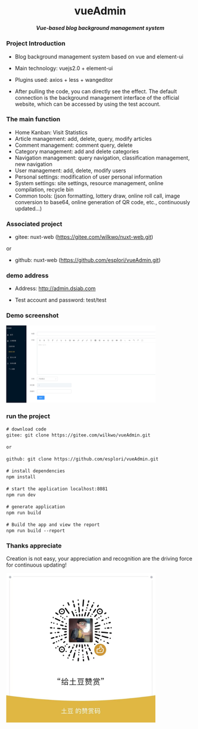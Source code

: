 <h1 align="center" style=" font-weight: bold;">vueAdmin</h1>
<h5 align="center">Vue-based blog background management system</h5>

### Project Introduction
- Blog background management system based on vue and element-ui

- Main technology: vuejs2.0 + element-ui

- Plugins used: axios + less + wangeditor

- After pulling the code, you can directly see the effect. The default connection is the background management interface of the official website, which can be accessed by using the test account.

### The main function
- Home Kanban: Visit Statistics
- Article management: add, delete, query, modify articles
- Comment management: comment query, delete
- Category management: add and delete categories
- Navigation management: query navigation, classification management, new navigation
- User management: add, delete, modify users
- Personal settings: modification of user personal information
- System settings: site settings, resource management, online compilation, recycle bin
- Common tools: (json formatting, lottery draw, online roll call, image conversion to base64, online generation of QR code, etc., continuously updated...)


### Associated project
- gitee: nuxt-web (https://gitee.com/wilkwo/nuxt-web.git)
  
or

- github: nuxt-web (https://github.com/esplori/vueAdmin.git)

### demo address
- Address: http://admin.dsiab.com

- Test account and password: test/test

### Demo screenshot
<img src="./src/assets/images/screenshot.jpg" alt="赞赏" width="400px" />

### run the project
```
# download code
gitee: git clone https://gitee.com/wilkwo/vueAdmin.git

or

github: git clone https://github.com/esplori/vueAdmin.git

# install dependencies
npm install

# start the application localhost:8081
npm run dev

# generate application
npm run build

# Build the app and view the report
npm run build --report
```

### Thanks appreciate
Creation is not easy, your appreciation and recognition are the driving force for continuous updating!

<img src="./src/assets/images/zanshan.jpeg" alt="赞赏" width="400px" />